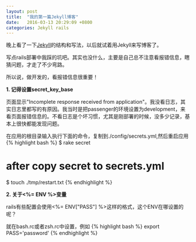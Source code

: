 ```yaml
---
layout: post
title:  "我的第一篇Jekyll博客"
date:   2016-03-13 20:29:09 +0800
categories: Jekyll rails
---
```

晚上看了一下[Jekyll](http://jekyllrb.com/)的结构和写法，以后就试着用Jekyll来写博客了。

写点rails部署中我踩的坑吧。其实也没什么，主要是自己总不注意看报错信息，瞎猜问题，才走了不少弯路。

所以说，做开发的，看报错信息很重要！

**1. 记得设置secret_key_base**

页面显示"Incomplete response received from application"。我没看日志，其实日志里都写的有原因。我当时是把passenger的环境设置为development，来看页面报错信息的。不看日志是个坏习惯，尤其是刚部署的时候，没多少记录，基本上很快都能发现问题。

在应用的根目录输入执行下面的命令，复制到./config/secrets.yml,然后重启应用
{% highlight bash %}
$ rake secret
# after copy secret to secrets.yml
$ touch ./tmp/restart.txt
{% endhighlight %}

**2. 关于<%= ENV %>变量**

rails有些配置会使用<%= ENV["PASS"] %>这样的格式，这个ENV在哪设置的呢？

就在bash.rc或者zsh.rc中设置，例如
{% highlight bash %}
export PASS='password'
{% endhighlight %}

